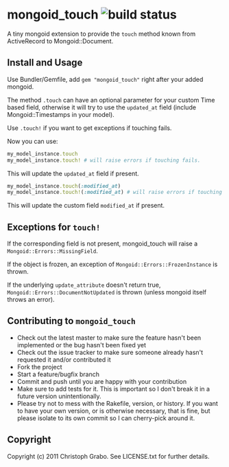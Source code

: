 # mongoid_touch ![build status](http://travis-ci.org/asaaki/mongoid_touch.png)

A tiny mongoid extension to provide the `touch` method known from ActiveRecord to Mongoid::Document.

## Install and Usage

Use Bundler/Gemfile, add `gem "mongoid_touch"` right after your added mongoid.

The method `.touch` can have an optional parameter for your custom Time based field, otherwise it will try to use the `updated_at` field (include Mongoid::Timestamps in your model).

Use `.touch!` if you want to get exceptions if touching fails.

Now you can use:

```ruby
my_model_instance.touch
my_model_instance.touch! # will raise errors if touching fails.
```

This will update the `updated_at` field if present.

```ruby
my_model_instance.touch(:modified_at)
my_model_instance.touch!(:modified_at) # will raise errors if touching fails.
```

This will update the custom field `modified_at` if present.

## Exceptions for `touch!`

If the corresponding field is not present, mongoid_touch will raise a `Mongoid::Errors::MissingField`.

If the object is frozen, an exception of `Mongoid::Errors::FrozenInstance` is thrown.

If the underlying `update_attribute` doesn't return true, `Mongoid::Errors::DocumentNotUpdated` is thrown (unless mongoid itself throws an error).

## Contributing to `mongoid_touch`
 
* Check out the latest master to make sure the feature hasn't been implemented or the bug hasn't been fixed yet
* Check out the issue tracker to make sure someone already hasn't requested it and/or contributed it
* Fork the project
* Start a feature/bugfix branch
* Commit and push until you are happy with your contribution
* Make sure to add tests for it. This is important so I don't break it in a future version unintentionally.
* Please try not to mess with the Rakefile, version, or history. If you want to have your own version, or is otherwise necessary, that is fine, but please isolate to its own commit so I can cherry-pick around it.

## Copyright

Copyright (c) 2011 Christoph Grabo. See LICENSE.txt for
further details.

